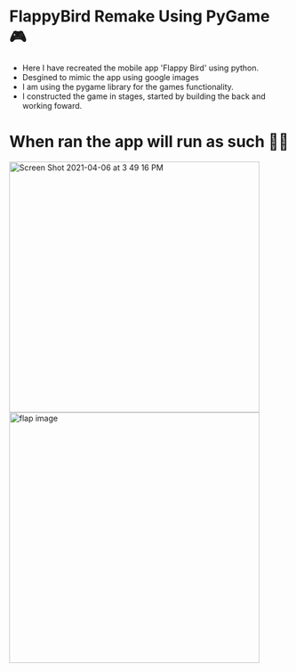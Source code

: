 # FlappyBird Remake Using PyGame 🎮

- Here I have recreated the mobile app 'Flappy Bird' using python.  
- Desgined to mimic the app using google images   
- I am using the pygame library for the games functionality.  
- I constructed the game in stages, started by building the back and working foward. 

# When ran the app will run as such 🏃‍♂️

<img width="450" alt="Screen Shot 2021-04-06 at 3 49 16 PM" src="https://user-images.githubusercontent.com/75183667/113721472-dc29a900-96ef-11eb-82dd-4e1ed5958fc3.png"> <img src="https://www.html5gamedevs.com/uploads/monthly_2016_01/create-flappy.gif.37dd63777772883116e35389fa73cd4b.gif" alt="flap image" width="450">
